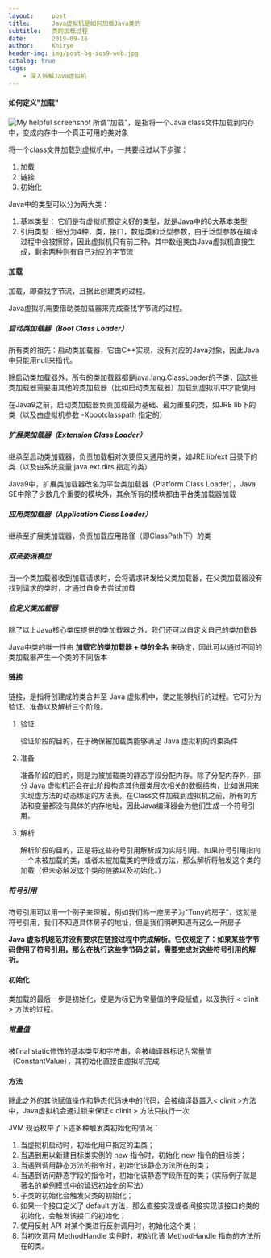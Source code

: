```yaml
---
layout:     post
title:      Java虚拟机是如何加载Java类的
subtitle:   类的加载过程
date:       2019-09-16
author:     Khirye
header-img: img/post-bg-ios9-web.jpg
catalog: true
tags:
    - 深入拆解Java虚拟机
---
```

#### 如何定义"加载"

![My helpful screenshot](/img/404-bg.jpg)
所谓"加载"，是指将一个Java class文件加载到内存中，变成内存中一个真正可用的类对象

将一个class文件加载到虚拟机中，一共要经过以下步骤：

1. 加载
2. 链接
3. 初始化

Java中的类型可以分为两大类：

1. 基本类型： 它们是有虚拟机预定义好的类型，就是Java中的8大基本类型
2. 引用类型：细分为4种，类，接口，数组类和泛型参数，由于泛型参数在编译过程中会被擦除，因此虚拟机只有前三种，其中数组类由Java虚拟机直接生成，剩余两种则有自己对应的字节流



#### 加载

加载，即查找字节流，且据此创建类的过程。

Java虚拟机需要借助类加载器来完成查找字节流的过程。

##### 启动类加载器（Boot Class Loader）

所有类的祖先：启动类加载器，它由C++实现，没有对应的Java对象，因此Java中只能用null来指代。

除启动类加载器外，所有的类加载器都是java.lang.ClassLoader的子类，因这些类加载器需要由其他的类加载器（比如启动类加载器）加载到虚拟机中才能使用

在Java9之前，启动类加载器负责加载最为基础、最为重要的类，如JRE lib下的类（以及由虚拟机参数 -Xbootclasspath 指定的）

##### 扩展类加载器（Extension Class Loader）

继承至启动类加载器，负责加载相对次要但又通用的类，如JRE lib/ext 目录下的类（以及由系统变量 java.ext.dirs 指定的类）

Java9中，扩展类加载器改名为平台类加载器（Platform Class Loader），Java SE中除了少数几个重要的模块外，其余所有的模块都由平台类加载器加载

##### 应用类加载器（Application Class Loader）

继承至扩展类加载器，负责加载应用路径（即ClassPath下）的类

##### 双亲委派模型

当一个类加载器收到加载请求时，会将请求转发给父类加载器，在父类加载器没有找到请求的类时，才通过自身去尝试加载

##### 自定义类加载器

除了以上Java核心类库提供的类加载器之外，我们还可以自定义自己的类加载器

Java中类的唯一性由 **加载它的类加载器 + 类的全名** 来确定，因此可以通过不同的类加载器产生一个类的不同版本



#### 链接

链接，是指将创建成的类合并至 Java 虚拟机中，使之能够执行的过程。它可分为验证、准备以及解析三个阶段。

1. 验证

   验证阶段的目的，在于确保被加载类能够满足 Java 虚拟机的约束条件

2. 准备

   准备阶段的目的，则是为被加载类的静态字段分配内存。除了分配内存外，部分 Java 虚拟机还会在此阶段构造其他跟类层次相关的数据结构，比如说用来实现虚方法的动态绑定的方法表。在Class文件加载到虚拟机之前，所有的方法和变量都没有具体的内存地址，因此Java编译器会为他们生成一个符号引用。

3. 解析

   解析阶段的目的，正是将这些符号引用解析成为实际引用。如果符号引用指向一个未被加载的类，或者未被加载类的字段或方法，那么解析将触发这个类的加载（但未必触发这个类的链接以及初始化。）

##### 符号引用

符号引用可以用一个例子来理解，例如我们称一座房子为"Tony的房子"，这就是符号引用，我们不知道具体房子的地址，但是我们明确知道有这么一所房子

**Java 虚拟机规范并没有要求在链接过程中完成解析。它仅规定了：如果某些字节码使用了符号引用，那么在执行这些字节码之前，需要完成对这些符号引用的解析。**



#### 初始化

类加载的最后一步是初始化，便是为标记为常量值的字段赋值，以及执行 < clinit > 方法的过程。

##### 常量值

被final static修饰的基本类型和字符串，会被编译器标记为常量值（ConstantValue），其初始化直接由虚拟机完成

#### <clinit>方法

除此之外的其他赋值操作和静态代码块中的代码，会被编译器置入< clinit >方法中，Java虚拟机会通过锁来保证< clinit > 方法只执行一次

JVM 规范枚举了下述多种触发类初始化的情况：

1. 当虚拟机启动时，初始化用户指定的主类；
2. 当遇到用以新建目标类实例的 new 指令时，初始化 new 指令的目标类；
3. 当遇到调用静态方法的指令时，初始化该静态方法所在的类；
4. 当遇到访问静态字段的指令时，初始化该静态字段所在的类；（实际例子就是著名的单例模式中的延迟初始化的写法）
5. 子类的初始化会触发父类的初始化；
6. 如果一个接口定义了 default 方法，那么直接实现或者间接实现该接口的类的初始化，会触发该接口的初始化；
7. 使用反射 API 对某个类进行反射调用时，初始化这个类；
8. 当初次调用 MethodHandle 实例时，初始化该 MethodHandle 指向的方法所在的类。
